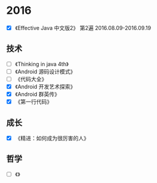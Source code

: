 # 2016
- [x] 《Effective Java 中文版2》
第2遍 2016.08.09-2016.09.19


## 技术
- [ ] 《Thinking in java 4th》
- [ ] 《Android 源码设计模式》
- [ ] 《代码大全》
- [x] 《Android 开发艺术探索》
- [x] 《Android 群英传》
- [x] 《第一行代码》

## 成长
- [x] 《精进：如何成为很厉害的人》

## 哲学
- [ ] 《》
